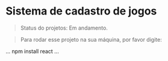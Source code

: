 <h1>Sistema de cadastro de jogos</h1>

>Status do projetos: Em andamento.

>Para rodar esse projeto na sua máquina, por favor digite:

...
npm install react
...
